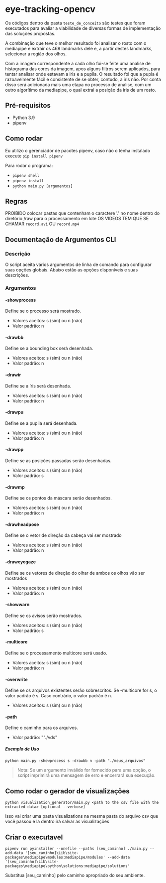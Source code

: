 # eye-tracking-opencv

Os códigos dentro da pasta `teste_de_conceito` são testes que foram executados para avaliar a viabilidade de diversas formas de implementação das soluções propostas.

A combinação que teve o melhor resultado foi analisar o rosto com o mediapipe e extrair os 468 landmarks dele e, a partir destes landmarks, selecionar a região dos olhos.

Com a imagem correspondente a cada olho foi-se feite uma analise de histograma das cores da imagem, apos alguns filtros serem aplicados, para tentar analisar onde estavam a iris e a pupila. O resultado foi que a pupia é razoavelmente fácil e consistente de se obter, contudo, a iris não. Por conta disso será adicionada mais uma etapa no processo de analise, com um outro algorítimo da mediapipe, o qual extrai a posição da iris de um rosto.

## Pré-requisitos

- Python 3.9
- pipenv

## Como rodar

Eu utilizo o gerenciador de pacotes pipenv, caso não o tenha instalado execute `pip install pipenv`

Para rodar o programa:

- `pipenv shell`
- `pipenv install`
- `python main.py [argumentos]`


## Regras

PROIBIDO colocar pastas que contenham o caractere '.' no nome dentro do diretório /raw para o processamento em lote
OS VIDEOS TEM QUE SE CHAMAR `record.avi` OU `record.mp4`

## Documentação de Argumentos CLI

### Descrição

O script aceita vários argumentos de linha de comando para configurar suas opções globais. Abaixo estão as opções disponíveis e suas descrições.

### Argumentos

#### -showprocess

Define se o processo será mostrado.

- Valores aceitos: s (sim) ou n (não)
- Valor padrão: n

#### -drawbb

Define se a bounding box será desenhada.

- Valores aceitos: s (sim) ou n (não)
- Valor padrão: n

#### -drawir

Define se a íris será desenhada.

- Valores aceitos: s (sim) ou n (não)
- Valor padrão: n

#### -drawpu

Define se a pupila será desenhada.

- Valores aceitos: s (sim) ou n (não)
- Valor padrão: n

#### -drawpp

Define se as posições passadas serão desenhadas.

- Valores aceitos: s (sim) ou n (não)
- Valor padrão: s

#### -drawmp

Define se os pontos da máscara serão desenhados.

- Valores aceitos: s (sim) ou n (não)
- Valor padrão: n

#### -drawheadpose

Define se o vetor de direção da cabeça vai ser mostrado

- Valores aceitos: s (sim) ou n (não)
- Valor padrão: n

#### -draweyegaze

Define se os vetores de direção do olhar de ambos os olhos vão ser mostrados

- Valores aceitos: s (sim) ou n (não)
- Valor padrão: n   

#### -showwarn

Define se os avisos serão mostrados.

- Valores aceitos: s (sim) ou n (não)
- Valor padrão: s

#### -multicore

Define se o processamento multicore será usado.

- Valores aceitos: s (sim) ou n (não)
- Valor padrão: n

#### -overwrite

Define se os arquivos existentes serão sobrescritos. Se -multicore for s, o valor padrão é s. Caso contrário, o valor padrão é n.

- Valores aceitos: s (sim) ou n (não)

#### -path

Define o caminho para os arquivos.

- Valor padrão: ""./vds"

##### Exemplo de Uso

`python main.py -showprocess s -drawbb n -path "./meus_arquivos"`

> Nota: Se um argumento inválido for fornecido para uma opção, o script imprimirá uma mensagem de erro e encerrará sua execução.

## Como rodar o gerador de visualizações

`python visualization_generator/main.py <path to the csv file with the extracted data> [optional --verbose]`

Isso vai criar uma pasta visualizations na mesma pasta do arquivo csv que você passou e la dentro irá salvar as visualizações


## Criar o executavel

```
pipenv run pyinstaller --onefile --paths [seu_caminho] ./main.py --add-data '[seu_caminho]\Lib\site-packages\mediapipe\modules:mediapipe/modules' --add-data '[seu_caminho]\Lib\site-packages\mediapipe\python\solutions:mediapipe/solutions'

```

Substitua [seu_caminho] pelo caminho apropriado do seu ambiente.
